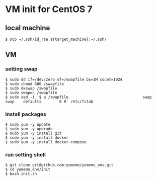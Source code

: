 # VM init for CentOS 7
## local machine
```
$ scp ~/.ssh/id_rsa ${target_machine}:~/.ssh/
```

## VM
### setting swap
```
$ sudo dd if=/dev/zero of=/swapfile bs=1M count=1024
$ sudo chmod 600 /swapfile
$ sudo mkswap /swapfile
$ sudo swapon /swapfile
$ sudo sed -i '$ a /swapfile                                 swap                    swap    defaults        0 0' /etc/fstab
```
### install packages
```
$ sudo yum -y update
$ sudo yum -y upgrade
$ sudo yum -y install git
$ sudo yum -y install docker
$ sudo yum -y install docker-compose
```

### run setting shell
```
$ git clone git@github.com:yumemo/yumemo_env.git
$ cd yumemo_env/init
$ bash init.sh
```
